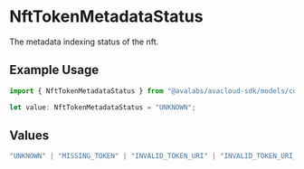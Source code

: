 # NftTokenMetadataStatus

The metadata indexing status of the nft.

## Example Usage

```typescript
import { NftTokenMetadataStatus } from "@avalabs/avacloud-sdk/models/components";

let value: NftTokenMetadataStatus = "UNKNOWN";
```

## Values

```typescript
"UNKNOWN" | "MISSING_TOKEN" | "INVALID_TOKEN_URI" | "INVALID_TOKEN_URI_SCHEME" | "UNREACHABLE_TOKEN_URI" | "THROTTLED_TOKEN_URI" | "METADATA_CONTENT_TOO_LARGE" | "INVALID_METADATA" | "INVALID_METADATA_JSON" | "INDEXED" | "UNINDEXED"
```